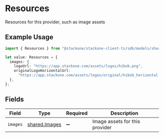 # Resources

Resources for this provider, such as image assets

## Example Usage

```typescript
import { Resources } from "@stackone/stackone-client-ts/sdk/models/shared";

let value: Resources = {
  images: {
    logoUrl: "https://app.stackone.com/assets/logos/hibob.png",
    originalLogoHorizontalUrl:
      "https://app.stackone.com/assets/logos/original/hibob_horizontal.png",
  },
};
```

## Fields

| Field                                                 | Type                                                  | Required                                              | Description                                           |
| ----------------------------------------------------- | ----------------------------------------------------- | ----------------------------------------------------- | ----------------------------------------------------- |
| `images`                                              | [shared.Images](../../../sdk/models/shared/images.md) | :heavy_minus_sign:                                    | Image assets for this provider                        |